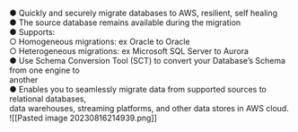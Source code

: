 ● Quickly and securely migrate databases to AWS, resilient, self healing  
● The source database remains available during the migration  
● Supports:  
○ Homogeneous migrations: ex Oracle to Oracle  
○ Heterogeneous migrations: ex Microsoft SQL Server to Aurora  
● Use Schema Conversion Tool (SCT) to convert your Database’s Schema from one engine to  
another  
● Enables you to seamlessly migrate data from supported sources to relational databases,  
data warehouses, streaming platforms, and other data stores in AWS cloud.
![[Pasted image 20230816214939.png]]